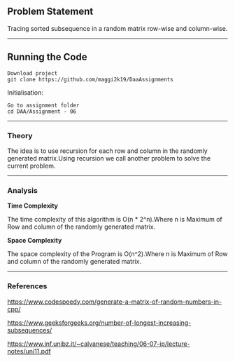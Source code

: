 ## Problem Statement
Tracing sorted subsequence in a random matrix row-wise and column-wise.

---

## Running the Code 

```
Download project
git clone https://github.com/maggi2k19/DaaAssignments
```
Initialisation: 
```
Go to assignment folder
cd DAA/Assignment - 06
```
---


### Theory
The idea is to use recursion for each row and column in the randomly generated matrix.Using recursion we call another problem to solve the current problem. 

---

### Analysis

**Time Complexity**

The time complexity of this algorithm is O(n * 2^n).Where n is Maximum of Row and column of the randomly generated matrix.

**Space Complexity**

The space complexity of the Program is O(n^2).Where n is Maximum of Row and column of the randomly generated matrix.

----

### References

https://www.codespeedy.com/generate-a-matrix-of-random-numbers-in-cpp/

https://www.geeksforgeeks.org/number-of-longest-increasing-subsequences/

https://www.inf.unibz.it/~calvanese/teaching/06-07-ip/lecture-notes/uni11.pdf
